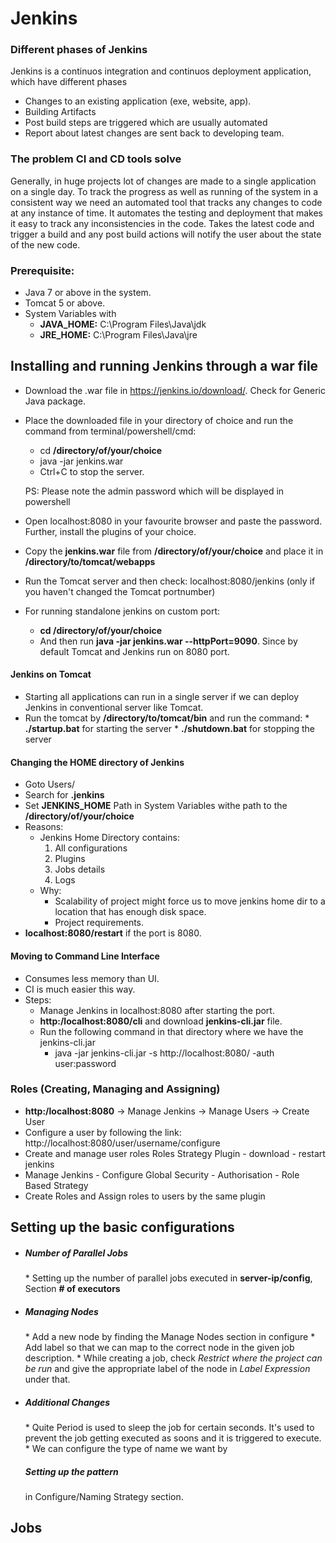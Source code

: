 # Jenkins

### Different phases of Jenkins

Jenkins is a continuos integration and continuos deployment application, which have different phases
   - Changes to an existing application (exe, website, app).
   - Building Artifacts
   - Post build steps are triggered which are usually automated
   - Report about latest changes are sent back to developing team.

### The problem CI and CD tools solve

Generally, in huge projects lot of changes are made to a single application on a single day. To track the progress as well as running of the system in a consistent way we need an automated tool that tracks any changes to code at any instance of time. It automates the testing and deployment that makes it easy to track any inconsistencies in the code. 
    Takes the latest code and trigger a build and any post build actions will notify the user about the state of the new code.

### Prerequisite:

- Java 7 or above in the system.
- Tomcat 5 or above.
- System Variables with
    * <strong>JAVA_HOME:</strong> C:\Program Files\Java\jdk<version>
    * <strong>JRE_HOME:</strong> C:\Program Files\Java\jre<version>

## Installing and running Jenkins through a war file

 - Download the .war file in <link>https://jenkins.io/download/</link>. Check for Generic Java package.
 - Place the downloaded file in your directory of choice and run the command from terminal/powershell/cmd:
    * cd <strong>/directory/of/your/choice</strong>
    * java -jar jenkins.war
    * Ctrl+C to stop the server.

    PS: Please note the admin password which will be displayed in powershell
 - Open localhost:8080 in your favourite browser and paste the password. Further, install the plugins of your    choice. 
 - Copy the <strong>jenkins.war</strong> file from <strong>/directory/of/your/choice</strong> and place it in <strong>/directory/to/tomcat/webapps</strong>
 - Run the Tomcat server and then check: localhost:8080/jenkins (only if you haven't changed the Tomcat portnumber)
 - For running standalone jenkins on custom port:
    * <strong>cd /directory/of/your/choice</strong> 
    * And then run <strong>java -jar jenkins.war --httpPort=9090</strong>. Since by default Tomcat and Jenkins run on 8080 port.

 #### Jenkins on Tomcat

- Starting all applications can run in a single server if we can deploy Jenkins in conventional server like Tomcat.
- Run the tomcat by <strong>/directory/to/tomcat/bin</strong> and run the command:
        * <strong>./startup.bat</strong> for starting the server
        * <strong>./shutdown.bat</strong> for stopping the server

#### Changing the HOME directory of Jenkins
- Goto Users/<system-user>
- Search for <strong>.jenkins</strong>
- Set <strong>JENKINS_HOME</strong> Path in System Variables withe path to the <strong>/directory/of/your/choice</strong>
- Reasons:
    * Jenkins Home Directory contains:
        1. All configurations
        2. Plugins
        3. Jobs details
        4. Logs
    * Why:
        - Scalability of project might force us to move jenkins home dir to a location that has enough disk space. 
        - Project requirements.
- <strong>localhost:8080/restart</strong> if the port is 8080.

#### Moving to Command Line Interface 
- Consumes less memory than UI.
- CI is much easier this way.
- Steps:
    * Manage Jenkins in localhost:8080 after starting the port.
    * <strong>http:/localhost:8080/cli</strong> and download <strong>jenkins-cli.jar</strong> file.
    * Run the following command in that directory where we have the jenkins-cli.jar 
        - java -jar jenkins-cli.jar -s http://localhost:8080/ -auth user:password


### Roles (Creating, Managing and Assigning)
- <strong>http:/localhost:8080</strong> -> Manage Jenkins -> Manage Users -> Create User
- Configure a user by following the link: http://localhost:8080/user/username/configure
- Create and manage user roles Roles Strategy Plugin - download - restart jenkins
- Manage Jenkins - Configure Global Security - Authorisation - Role Based Strategy
- Create Roles and Assign roles to users by the same plugin

## Setting up the basic configurations
- <h5>Number of Parallel Jobs</h5>  
    * Setting up the number of parallel jobs executed in <strong>server-ip/config</strong>, Section <strong># of executors</strong>
- <h5>Managing Nodes</h5>
    * Add a new node by finding the Manage Nodes section in configure
    * Add label so that we can map to the correct node in the given job description. 
    * While creating a job, check <i>Restrict where the project can be run</i> and give the appropriate label of the node in <i>Label Expression</i> under that.
- <h5>Additional Changes</h5>  
    * Quite Period is used to sleep the job for certain seconds. It's used to prevent the job getting executed as soons and it is triggered to execute.
    * We can configure the type of name we want by <h5>Setting up the pattern</h5> in Configure/Naming Strategy section.

## Jobs